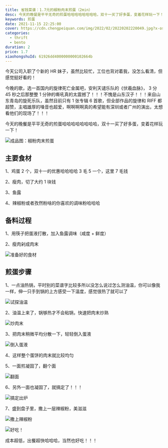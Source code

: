 ```yaml
---
title: 省钱菜谱：1.7元的椒粉肉末煎蛋（2min）
desc: 今天的晚餐是平平无奇的煎蛋哈哈哈哈哈哈哈哈，双十一买了好多蛋，变着花样玩一下！
keywords: 煎蛋
date: 2021-11-15 22:25:00
cover: https://cdn.chengpeiquan.com/img/2022/02/20220202220049.jpg?x-oss-process=image/interlace,1
categories:
  - thrift
  - bento
duration: 2
price: 1.7
xiaohongshuId: 61926dd4000000000102664b
---
```


今天公司入职了个新的 HR 妹子，虽然比较忙，工位也背对着我，没怎么看清，但感觉挺好看的！

今晚的歌，选一首国内的旋律死亡金属吧，安利天谴乐队的《伏羲血脉》， 3 分 45 秒之后那整整 1 分钟的嘶吼真的太震撼了！！！不愧是山东汉子！！！来自山东青岛的旋死乐队，虽然目前只有 1 张专辑 6 首歌，但全部作品的旋律和 RIFF 都超赞，主唱雄厚的嗓音也超爱，啊啊啊啊真的希望能有深圳或者广州的演出，太想看他们的现场了！！！

今天的晚餐是平平无奇的煎蛋哈哈哈哈哈哈哈哈，双十一买了好多蛋，变着花样玩一下！

![成品图：椒粉肉末煎蛋](https://cdn.chengpeiquan.com/img/2022/02/20220202220107.jpg?x-oss-process=image/interlace,1)

## 主要食材

1、鸡蛋 2 个，双十一的优惠哈哈哈哈 3 毛 5 一个，这里 7 毛钱

2、瘦肉，切了大约 1 块钱

3、鱼露

4、辣椒粉或者孜然粉啥的你喜欢的调味粉哈哈哈

## 备料过程

1、用筷子把蛋液打散，加入鱼露调味（咸度 + 鲜度）

2、瘦肉剁成肉末

![准备好的食材](https://cdn.chengpeiquan.com/img/2022/02/20220202220113.jpg?x-oss-process=image/interlace,1)

## 煎蛋步骤

1、一点油热锅，平时别的菜谱字比较多所以没怎么说过怎么测油温，你可以像我一样，伸一只手到锅的上方感受一下温度，感觉很热了就可以了

![试探油温](https://cdn.chengpeiquan.com/img/2022/02/20220202220112.jpg?x-oss-process=image/interlace,1)

2、油温上来了，锅够热才不会粘锅，快速把肉末炒熟

![炒肉末](https://cdn.chengpeiquan.com/img/2022/02/20220202220111.jpg?x-oss-process=image/interlace,1)

3、把肉末稍微平均分散一下，轻轻倒入蛋液

![倒入蛋液](https://cdn.chengpeiquan.com/img/2022/02/20220202220110.jpg?x-oss-process=image/interlace,1)

4、这样整个蛋饼的肉末就比较均匀

5、一面煎凝固了，翻个面

![翻面](https://cdn.chengpeiquan.com/img/2022/02/20220202220109.jpg?x-oss-process=image/interlace,1)

6、另外一面也凝固了，就搞定了！！！

![搞定出炉](https://cdn.chengpeiquan.com/img/2022/02/20220202220108.jpg?x-oss-process=image/interlace,1)

7、盛到盘子里，撒上一层辣椒粉，美滋滋

![撒上辣椒粉](https://cdn.chengpeiquan.com/img/2022/02/20220202220106.jpg?x-oss-process=image/interlace,1)

![好吃！](https://cdn.chengpeiquan.com/img/2022/02/20220202220105.jpg?x-oss-process=image/interlace,1)

成本超低，出餐超快哈哈哈，当然也好吃！！！
